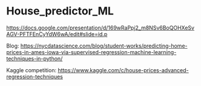 # House_predictor_ML


https://docs.google.com/presentation/d/169wRaPpj2_m8NSv6BoQOHXeSvAGV-PFTFEnCyYdW6wA/edit#slide=id.p

Blog: https://nycdatascience.com/blog/student-works/predicting-home-prices-in-ames-iowa-via-supervised-regression-machine-learning-techniques-in-python/

Kaggle competition: https://www.kaggle.com/c/house-prices-advanced-regression-techniques

